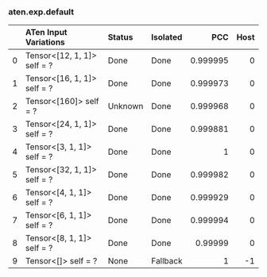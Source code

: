 ### aten.exp.default
|    | ATen Input Variations       | Status   | Isolated   |      PCC |   Host |
|---:|:----------------------------|:---------|:-----------|---------:|-------:|
|  0 | Tensor<[12, 1, 1]> self = ? | Done     | Done       | 0.999995 |      0 |
|  1 | Tensor<[16, 1, 1]> self = ? | Done     | Done       | 0.999973 |      0 |
|  2 | Tensor<[160]> self = ?      | Unknown  | Done       | 0.999968 |      0 |
|  3 | Tensor<[24, 1, 1]> self = ? | Done     | Done       | 0.999881 |      0 |
|  4 | Tensor<[3, 1, 1]> self = ?  | Done     | Done       | 1        |      0 |
|  5 | Tensor<[32, 1, 1]> self = ? | Done     | Done       | 0.999982 |      0 |
|  6 | Tensor<[4, 1, 1]> self = ?  | Done     | Done       | 0.999929 |      0 |
|  7 | Tensor<[6, 1, 1]> self = ?  | Done     | Done       | 0.999994 |      0 |
|  8 | Tensor<[8, 1, 1]> self = ?  | Done     | Done       | 0.99999  |      0 |
|  9 | Tensor<[]> self = ?         | None     | Fallback   | 1        |     -1 |

